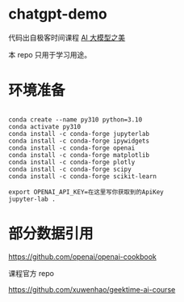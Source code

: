 # chatgpt-demo

代码出自极客时间课程 [AI 大模型之美](https://time.geekbang.org/column/intro/100541001?tab=catalog)

本 repo 只用于学习用途。

# 环境准备

```

conda create --name py310 python=3.10
conda activate py310
conda install -c conda-forge jupyterlab
conda install -c conda-forge ipywidgets
conda install -c conda-forge openai
conda install -c conda-forge matplotlib
conda install -c conda-forge plotly
conda install -c conda-forge scipy
conda install -c conda-forge scikit-learn

export OPENAI_API_KEY=在这里写你获取到的ApiKey
jupyter-lab .

```

# 部分数据引用

https://github.com/openai/openai-cookbook

课程官方 repo

https://github.com/xuwenhao/geektime-ai-course

